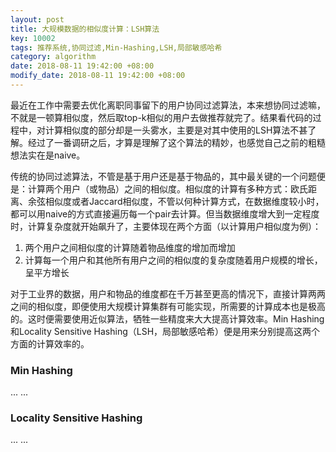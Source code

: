 ```yaml
---
layout: post
title: 大规模数据的相似度计算：LSH算法
key: 10002
tags: 推荐系统,协同过滤,Min-Hashing,LSH,局部敏感哈希
category: algorithm
date: 2018-08-11 19:42:00 +08:00
modify_date: 2018-08-11 19:42:00 +08:00
---
```


最近在工作中需要去优化离职同事留下的用户协同过滤算法，本来想协同过滤嘛，不就是一顿算相似度，然后取top-k相似的用户去做推荐就完了。结果看代码的过程中，对计算相似度的部分却是一头雾水，主要是对其中使用的LSH算法不甚了解。经过了一番调研之后，才算是理解了这个算法的精妙，也感觉自己之前的粗糙想法实在是naive。

传统的协同过滤算法，不管是基于用户还是基于物品的，其中最关键的一个问题便是：计算两个用户（或物品）之间的相似度。相似度的计算有多种方式：欧氏距离、余弦相似度或者Jaccard相似度，不管以何种计算方式，在数据维度较小时，都可以用naive的方式直接遍历每一个pair去计算。但当数据维度增大到一定程度时，计算复杂度就开始飙升了，主要体现在两个方面（以计算用户相似度为例）：

1. 两个用户之间相似度的计算随着物品维度的增加而增加
2. 计算每一个用户和其他所有用户之间的相似度的复杂度随着用户规模的增长，呈平方增长

对于工业界的数据，用户和物品的维度都在千万甚至更高的情况下，直接计算两两之间的相似度，即便使用大规模计算集群有可能实现，所需要的计算成本也是极高的。这时便需要使用近似算法，牺牲一些精度来大大提高计算效率。Min Hashing和Locality Sensitive Hashing（LSH，局部敏感哈希）便是用来分别提高这两个方面的计算效率的。

### Min Hashing

... ...

### Locality Sensitive Hashing

... ...